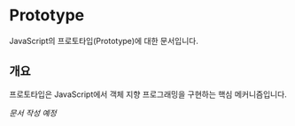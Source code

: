 # Prototype

JavaScript의 프로토타입(Prototype)에 대한 문서입니다.

## 개요

프로토타입은 JavaScript에서 객체 지향 프로그래밍을 구현하는 핵심 메커니즘입니다.

*문서 작성 예정*
